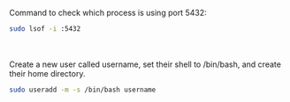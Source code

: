 Command to check which process is using port 5432:
```bash
sudo lsof -i :5432
```
<br><br>
Create a new user called username, set their shell to /bin/bash, and create their home directory.
```bash
sudo useradd -m -s /bin/bash username
```
